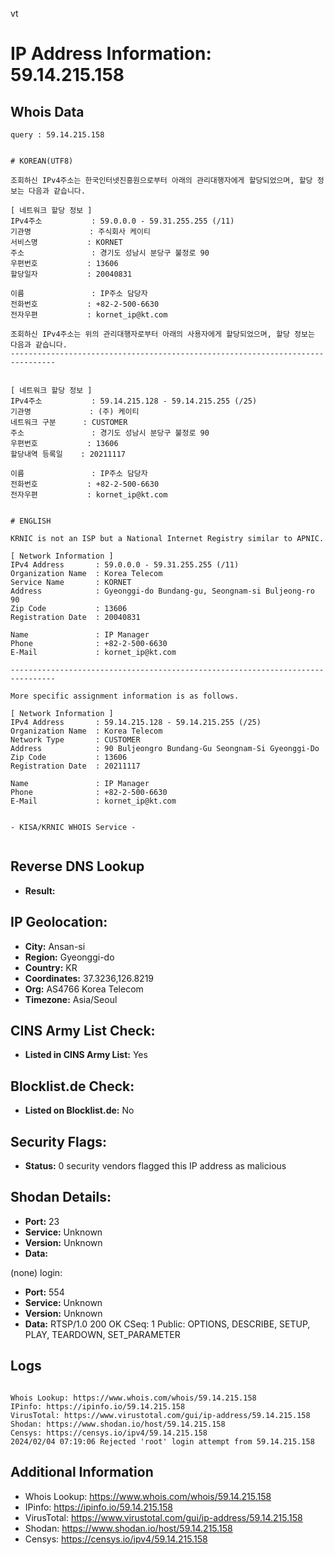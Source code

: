 vt
# IP Address Information: 59.14.215.158

## Whois Data
```
query : 59.14.215.158


# KOREAN(UTF8)

조회하신 IPv4주소는 한국인터넷진흥원으로부터 아래의 관리대행자에게 할당되었으며, 할당 정보는 다음과 같습니다.

[ 네트워크 할당 정보 ]
IPv4주소           : 59.0.0.0 - 59.31.255.255 (/11)
기관명             : 주식회사 케이티
서비스명           : KORNET
주소               : 경기도 성남시 분당구 불정로 90
우편번호           : 13606
할당일자           : 20040831

이름               : IP주소 담당자
전화번호           : +82-2-500-6630
전자우편           : kornet_ip@kt.com

조회하신 IPv4주소는 위의 관리대행자로부터 아래의 사용자에게 할당되었으며, 할당 정보는 다음과 같습니다.
--------------------------------------------------------------------------------


[ 네트워크 할당 정보 ]
IPv4주소           : 59.14.215.128 - 59.14.215.255 (/25)
기관명             : (주) 케이티
네트워크 구분      : CUSTOMER
주소               : 경기도 성남시 분당구 불정로 90
우편번호           : 13606
할당내역 등록일    : 20211117

이름               : IP주소 담당자
전화번호           : +82-2-500-6630
전자우편           : kornet_ip@kt.com


# ENGLISH

KRNIC is not an ISP but a National Internet Registry similar to APNIC.

[ Network Information ]
IPv4 Address       : 59.0.0.0 - 59.31.255.255 (/11)
Organization Name  : Korea Telecom
Service Name       : KORNET
Address            : Gyeonggi-do Bundang-gu, Seongnam-si Buljeong-ro 90
Zip Code           : 13606
Registration Date  : 20040831

Name               : IP Manager
Phone              : +82-2-500-6630
E-Mail             : kornet_ip@kt.com

--------------------------------------------------------------------------------

More specific assignment information is as follows.

[ Network Information ]
IPv4 Address       : 59.14.215.128 - 59.14.215.255 (/25)
Organization Name  : Korea Telecom
Network Type       : CUSTOMER
Address            : 90 Buljeongro Bundang-Gu Seongnam-Si Gyeonggi-Do
Zip Code           : 13606
Registration Date  : 20211117

Name               : IP Manager
Phone              : +82-2-500-6630
E-Mail             : kornet_ip@kt.com


- KISA/KRNIC WHOIS Service -


```
## Reverse DNS Lookup
- **Result:** 

## IP Geolocation:
- **City:** Ansan-si
- **Region:** Gyeonggi-do
- **Country:** KR
- **Coordinates:** 37.3236,126.8219
- **Org:** AS4766 Korea Telecom
- **Timezone:** Asia/Seoul

## CINS Army List Check:
- **Listed in CINS Army List:** 
Yes

## Blocklist.de Check:
- **Listed on Blocklist.de:** 
No

## Security Flags:
- **Status:** 0 security vendors flagged this IP address as malicious

## Shodan Details:
- **Port:** 23
- **Service:** Unknown
- **Version:** Unknown
- **Data:** 
(none) login: 

- **Port:** 554
- **Service:** Unknown
- **Version:** Unknown
- **Data:** RTSP/1.0 200 OK
CSeq: 1
Public: OPTIONS, DESCRIBE, SETUP, PLAY, TEARDOWN, SET_PARAMETER



## Logs
```

Whois Lookup: https://www.whois.com/whois/59.14.215.158
IPinfo: https://ipinfo.io/59.14.215.158
VirusTotal: https://www.virustotal.com/gui/ip-address/59.14.215.158
Shodan: https://www.shodan.io/host/59.14.215.158
Censys: https://censys.io/ipv4/59.14.215.158
2024/02/04 07:19:06 Rejected 'root' login attempt from 59.14.215.158

```
## Additional Information
- Whois Lookup: https://www.whois.com/whois/59.14.215.158
- IPinfo: https://ipinfo.io/59.14.215.158
- VirusTotal: https://www.virustotal.com/gui/ip-address/59.14.215.158
- Shodan: https://www.shodan.io/host/59.14.215.158
- Censys: https://censys.io/ipv4/59.14.215.158

